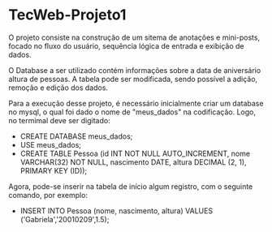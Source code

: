 # TecWeb-Projeto1

O projeto consiste na construção de um sitema de anotações e mini-posts, focado no fluxo do usuário, sequência lógica de entrada e exibição de dados.

O Database a ser utilizado contém informações sobre a data de aniversário altura de pessoas. A tabela pode ser modificada, sendo possível a adição, remoção e edição dos dados.

Para a execução desse projeto, é necessário inicialmente criar um database no mysql, o qual foi dado o nome de "meus_dados" na codificação. Logo, no termimal deve ser digitado:
- CREATE DATABASE meus_dados;
- USE meus_dados;
- CREATE TABLE Pessoa (id INT NOT NULL AUTO_INCREMENT, nome VARCHAR(32) NOT NULL, nascimento DATE, altura DECIMAL (2, 1), PRIMARY KEY (ID));

Agora, pode-se inserir na tabela de início algum registro, com o seguinte comando, por exemplo:
- INSERT INTO Pessoa (nome, nascimento, altura) VALUES ('Gabriela','20010209',1.5);
